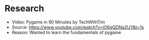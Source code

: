# Research
- Video: Pygame in 90 Minutes by TechWithTim
- Source: https://www.youtube.com/watch?v=jO6qQDNa2UY&t=1s
- Reason: Wanted to learn the fundamentals of pygame

